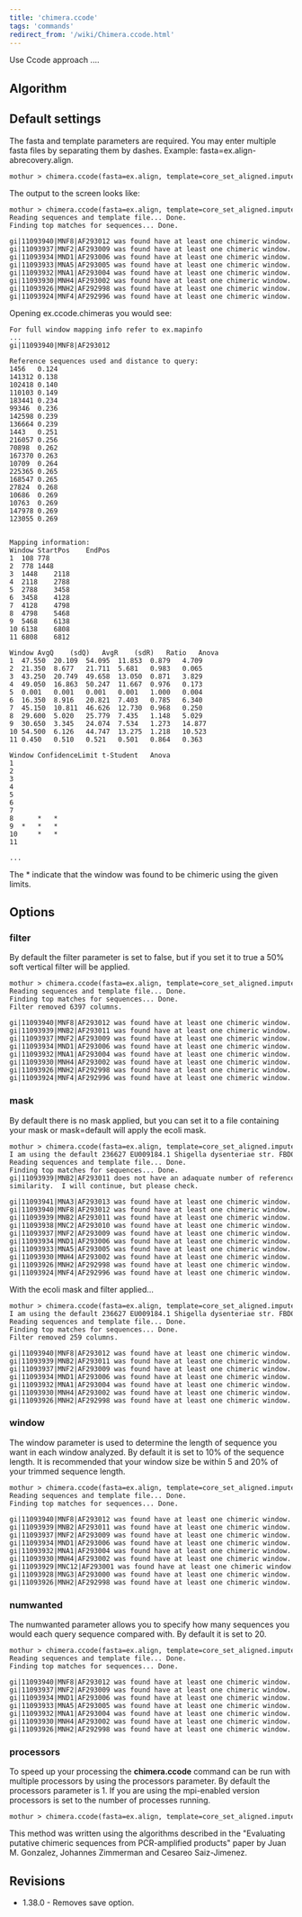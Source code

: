 ```yaml
---
title: 'chimera.ccode'
tags: 'commands'
redirect_from: '/wiki/Chimera.ccode.html'
---
```

Use Ccode approach \....


## Algorithm

## Default settings

The fasta and template parameters are required. You may enter multiple
fasta files by separating them by dashes. Example:
fasta=ex.align-abrecovery.align.

    mothur > chimera.ccode(fasta=ex.align, template=core_set_aligned.imputed.fasta)

The output to the screen looks like:

    mothur > chimera.ccode(fasta=ex.align, template=core_set_aligned.imputed.fasta)
    Reading sequences and template file... Done.
    Finding top matches for sequences... Done.

    gi|11093940|MNF8|AF293012 was found have at least one chimeric window.
    gi|11093937|MNF2|AF293009 was found have at least one chimeric window.
    gi|11093934|MND1|AF293006 was found have at least one chimeric window.
    gi|11093933|MNA5|AF293005 was found have at least one chimeric window.
    gi|11093932|MNA1|AF293004 was found have at least one chimeric window.
    gi|11093930|MNH4|AF293002 was found have at least one chimeric window.
    gi|11093926|MNH2|AF292998 was found have at least one chimeric window.
    gi|11093924|MNF4|AF292996 was found have at least one chimeric window.

Opening ex.ccode.chimeras you would see:

    For full window mapping info refer to ex.mapinfo
    ...
    gi|11093940|MNF8|AF293012

    Reference sequences used and distance to query:
    1456   0.124
    141312 0.138
    102418 0.140
    110103 0.149
    183441 0.234
    99346  0.236
    142598 0.239
    136664 0.239
    1443   0.251
    216057 0.256
    70898  0.262
    167370 0.263
    10709  0.264
    225365 0.265
    168547 0.265
    27824  0.268
    10686  0.269
    10763  0.269
    147978 0.269
    123055 0.269


    Mapping information: 
    Window StartPos    EndPos
    1  108 778
    2  778 1448
    3  1448    2118
    4  2118    2788
    5  2788    3458
    6  3458    4128
    7  4128    4798
    8  4798    5468
    9  5468    6138
    10 6138    6808
    11 6808    6812

    Window AvgQ    (sdQ)   AvgR    (sdR)   Ratio   Anova
    1  47.550  20.109  54.095  11.853  0.879   4.709
    2  21.350  8.677   21.711  5.681   0.983   0.065
    3  43.250  20.749  49.658  13.050  0.871   3.829
    4  49.050  16.863  50.247  11.667  0.976   0.173
    5  0.001   0.001   0.001   0.001   1.000   0.004
    6  16.350  8.916   20.821  7.403   0.785   6.340
    7  45.150  10.811  46.626  12.730  0.968   0.250
    8  29.600  5.020   25.779  7.435   1.148   5.029
    9  30.650  3.345   24.074  7.534   1.273   14.877
    10 54.500  6.126   44.747  13.275  1.218   10.523
    11 0.450   0.510   0.521   0.501   0.864   0.363

    Window ConfidenceLimit t-Student   Anova
    1              
    2              
    3              
    4              
    5              
    6              
    7              
    8      *   *   
    9  *   *   *   
    10     *   *   
    11             

    ...

The \* indicate that the window was found to be chimeric using the given
limits.

## Options

### filter

By default the filter parameter is set to false, but if you set it to
true a 50% soft vertical filter will be applied.

    mothur > chimera.ccode(fasta=ex.align, template=core_set_aligned.imputed.fasta, filter=t)
    Reading sequences and template file... Done.
    Finding top matches for sequences... Done.
    Filter removed 6397 columns.

    gi|11093940|MNF8|AF293012 was found have at least one chimeric window.
    gi|11093939|MNB2|AF293011 was found have at least one chimeric window.
    gi|11093937|MNF2|AF293009 was found have at least one chimeric window.
    gi|11093934|MND1|AF293006 was found have at least one chimeric window.
    gi|11093932|MNA1|AF293004 was found have at least one chimeric window.
    gi|11093930|MNH4|AF293002 was found have at least one chimeric window.
    gi|11093926|MNH2|AF292998 was found have at least one chimeric window.
    gi|11093924|MNF4|AF292996 was found have at least one chimeric window.

### mask

By default there is no mask applied, but you can set it to a file
containing your mask or mask=default will apply the ecoli mask.

    mothur > chimera.ccode(fasta=ex.align, template=core_set_aligned.imputed.fasta, mask=default)
    I am using the default 236627 EU009184.1 Shigella dysenteriae str. FBD013.
    Reading sequences and template file... Done.
    Finding top matches for sequences... Done.
    gi|11093939|MNB2|AF293011 does not have an adaquate number of reference sequences that are within 20% and 0.5%
    similarity.  I will continue, but please check.

    gi|11093941|MNA3|AF293013 was found have at least one chimeric window.
    gi|11093940|MNF8|AF293012 was found have at least one chimeric window.
    gi|11093939|MNB2|AF293011 was found have at least one chimeric window.
    gi|11093938|MNC2|AF293010 was found have at least one chimeric window.
    gi|11093937|MNF2|AF293009 was found have at least one chimeric window.
    gi|11093934|MND1|AF293006 was found have at least one chimeric window.
    gi|11093933|MNA5|AF293005 was found have at least one chimeric window.
    gi|11093930|MNH4|AF293002 was found have at least one chimeric window.
    gi|11093926|MNH2|AF292998 was found have at least one chimeric window.
    gi|11093924|MNF4|AF292996 was found have at least one chimeric window.

With the ecoli mask and filter applied\...

    mothur > chimera.ccode(fasta=ex.align, template=core_set_aligned.imputed.fasta, mask=default, filter=t)
    I am using the default 236627 EU009184.1 Shigella dysenteriae str. FBD013.
    Reading sequences and template file... Done.
    Finding top matches for sequences... Done.
    Filter removed 259 columns.

    gi|11093940|MNF8|AF293012 was found have at least one chimeric window.
    gi|11093939|MNB2|AF293011 was found have at least one chimeric window.
    gi|11093937|MNF2|AF293009 was found have at least one chimeric window.
    gi|11093934|MND1|AF293006 was found have at least one chimeric window.
    gi|11093932|MNA1|AF293004 was found have at least one chimeric window.
    gi|11093930|MNH4|AF293002 was found have at least one chimeric window.
    gi|11093926|MNH2|AF292998 was found have at least one chimeric window.

### window

The window parameter is used to determine the length of sequence you
want in each window analyzed. By default it is set to 10% of the
sequence length. It is recommended that your window size be within 5 and
20% of your trimmed sequence length.

    mothur > chimera.ccode(fasta=ex.align, template=core_set_aligned.imputed.fasta, window=400)
    Reading sequences and template file... Done.
    Finding top matches for sequences... Done.

    gi|11093940|MNF8|AF293012 was found have at least one chimeric window.
    gi|11093939|MNB2|AF293011 was found have at least one chimeric window.
    gi|11093937|MNF2|AF293009 was found have at least one chimeric window.
    gi|11093934|MND1|AF293006 was found have at least one chimeric window.
    gi|11093932|MNA1|AF293004 was found have at least one chimeric window.
    gi|11093930|MNH4|AF293002 was found have at least one chimeric window.
    gi|11093929|MNC12|AF293001 was found have at least one chimeric window.
    gi|11093928|MNG3|AF293000 was found have at least one chimeric window.
    gi|11093926|MNH2|AF292998 was found have at least one chimeric window.

### numwanted

The numwanted parameter allows you to specify how many sequences you
would each query sequence compared with. By default it is set to 20.

    mothur > chimera.ccode(fasta=ex.align, template=core_set_aligned.imputed.fasta, numwanted=10)
    Reading sequences and template file... Done.
    Finding top matches for sequences... Done.

    gi|11093940|MNF8|AF293012 was found have at least one chimeric window.
    gi|11093937|MNF2|AF293009 was found have at least one chimeric window.
    gi|11093934|MND1|AF293006 was found have at least one chimeric window.
    gi|11093933|MNA5|AF293005 was found have at least one chimeric window.
    gi|11093932|MNA1|AF293004 was found have at least one chimeric window.
    gi|11093930|MNH4|AF293002 was found have at least one chimeric window.
    gi|11093926|MNH2|AF292998 was found have at least one chimeric window.

### processors

To speed up your processing the **chimera.ccode** command can be run with
multiple processors by using the processors parameter. By default the
processors parameter is 1. If you are using the mpi-enabled version
processors is set to the number of processes running.

    mothur > chimera.ccode(fasta=ex.align, template=core_set_aligned.imputed.fasta, processors=2)

This method was written using the algorithms described in the
\"Evaluating putative chimeric sequences from PCR-amplified products\"
paper by Juan M. Gonzalez, Johannes Zimmerman and Cesareo Saiz-Jimenez.

## Revisions

-   1.38.0 - Removes save option.


